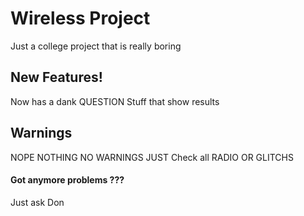 # Wireless Project 

Just a college project that is really boring 

## New Features!
Now has a dank QUESTION Stuff that show results

## Warnings
NOPE NOTHING NO WARNINGS
JUST Check all RADIO OR GLITCHS

#### Got anymore problems ???
Just ask Don


